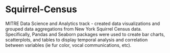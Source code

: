 # Squirrel-Census

MITRE Data Science and Analytics track - created data visualizations and grouped data aggregations from New York Squirrel Census data. Specifically, Pandas and Seaborn packages were used to create bar charts, scatterplots, and tables to display temporal analysis and correlation between variables (ie fur color, vocal communications, etc). 
